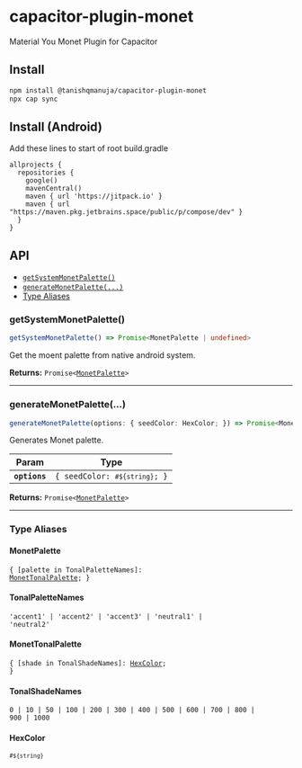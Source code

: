 # capacitor-plugin-monet

Material You Monet Plugin for Capacitor

## Install

```bash
npm install @tanishqmanuja/capacitor-plugin-monet
npx cap sync
```

## Install (Android)

Add these lines to start of root build.gradle

```
allprojects {
  repositories {
    google()
    mavenCentral()
    maven { url 'https://jitpack.io' }
    maven { url "https://maven.pkg.jetbrains.space/public/p/compose/dev" }
  }
}
```

## API

<docgen-index>

* [`getSystemMonetPalette()`](#getsystemmonetpalette)
* [`generateMonetPalette(...)`](#generatemonetpalette)
* [Type Aliases](#type-aliases)

</docgen-index>

<docgen-api>
<!--Update the source file JSDoc comments and rerun docgen to update the docs below-->

### getSystemMonetPalette()

```typescript
getSystemMonetPalette() => Promise<MonetPalette | undefined>
```

Get the moent palette from native android system.

**Returns:** <code>Promise&lt;<a href="#monetpalette">MonetPalette</a>&gt;</code>

--------------------


### generateMonetPalette(...)

```typescript
generateMonetPalette(options: { seedColor: HexColor; }) => Promise<MonetPalette>
```

Generates Monet palette.

| Param         | Type                                      |
| ------------- | ----------------------------------------- |
| **`options`** | <code>{ seedColor: `#${string}`; }</code> |

**Returns:** <code>Promise&lt;<a href="#monetpalette">MonetPalette</a>&gt;</code>

--------------------


### Type Aliases


#### MonetPalette

<code>{ [palette in TonalPaletteNames]: <a href="#monettonalpalette">MonetTonalPalette</a>; }</code>


#### TonalPaletteNames

<code>'accent1' | 'accent2' | 'accent3' | 'neutral1' | 'neutral2'</code>


#### MonetTonalPalette

<code>{ [shade in TonalShadeNames]: <a href="#hexcolor">HexColor</a>; }</code>


#### TonalShadeNames

<code>0 | 10 | 50 | 100 | 200 | 300 | 400 | 500 | 600 | 700 | 800 | 900 | 1000</code>


#### HexColor

<code>`#${string}`</code>

</docgen-api>
